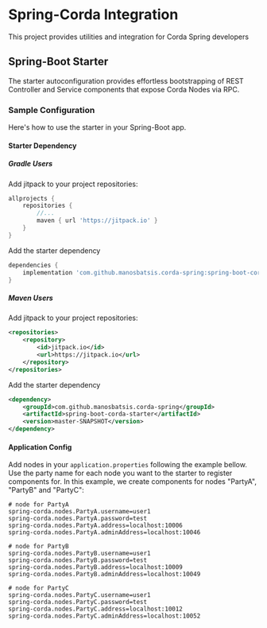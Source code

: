 # Spring-Corda Integration

This project provides utilities and integration for Corda Spring developers

## Spring-Boot Starter

The starter autoconfiguration provides effortless bootstrapping of 
REST Controller and Service components that expose Corda Nodes via RPC. 

### Sample Configuration

Here's how to use the starter in your Spring-Boot app.

#### Starter Dependency

##### Gradle Users

Add jitpack to your project repositories:

```groovy
allprojects {
	repositories {
		//...
		maven { url 'https://jitpack.io' }
	}
}
```

Add the starter dependency

```groovy
dependencies {
	implementation 'com.github.manosbatsis.corda-spring:spring-boot-corda-starter:master-SNAPSHOT'
}
```

##### Maven Users

Add jitpack to your project repositories:

```xml
<repositories>
	<repository>
		<id>jitpack.io</id>
		<url>https://jitpack.io</url>
	</repository>
</repositories>
```

Add the starter dependency

```xml
<dependency>
	<groupId>com.github.manosbatsis.corda-spring</groupId>
	<artifactId>spring-boot-corda-starter</artifactId>
	<version>master-SNAPSHOT</version>
</dependency>
```

#### Application Config

Add nodes in your `application.properties` following the example bellow. 
Use the party name for each node you want to the starter to register components for. 
In this example, we create components for nodes "PartyA", "PartyB" and "PartyC":

```properties
# node for PartyA
spring-corda.nodes.PartyA.username=user1
spring-corda.nodes.PartyA.password=test
spring-corda.nodes.PartyA.address=localhost:10006
spring-corda.nodes.PartyA.adminAddress=localhost:10046

# node for PartyB
spring-corda.nodes.PartyB.username=user1
spring-corda.nodes.PartyB.password=test
spring-corda.nodes.PartyB.address=localhost:10009
spring-corda.nodes.PartyB.adminAddress=localhost:10049

# node for PartyC
spring-corda.nodes.PartyC.username=user1
spring-corda.nodes.PartyC.password=test
spring-corda.nodes.PartyC.address=localhost:10012
spring-corda.nodes.PartyC.adminAddress=localhost:10052
```  

